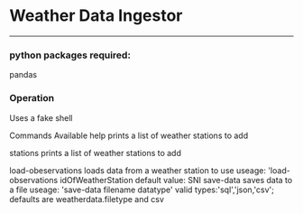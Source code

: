 # Weather Data Ingestor
----------
### python packages required:
pandas

### Operation
Uses a fake shell


Commands Available
help
   prints a list of  weather stations to add

stations
   prints a list of  weather stations to add

load-obeservations
   loads data from a weather station to use
    useage: 'load-observations idOfWeatherStation
     default value: SNI
save-data
   saves data to a file
      useage: 'save-data filename datatype'
    valid types:'sql','json,'csv'; defaults are weatherdata.filetype and csv

